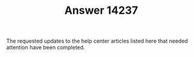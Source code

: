 ﻿---
title: "Answer 14237"
se.owner.user_id: 457649
se.owner.display_name: "Hoid"
se.owner.link: "https://ru.meta.stackoverflow.com/users/457649/hoid"
se.answer_id: 14237
se.question_id: 13160
se.post_type: answer
se.is_accepted: False
---
<p>The requested updates to the help center articles listed here that needed attention have been completed.</p>
